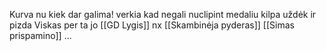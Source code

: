 Kurva nu kiek dar galima! verkia kad negali nuclipint medaliu kilpa uždėk ir pizda
Viskas per ta jo [[GD Lygis]] nx
[[Skambinėja pyderas]]
[[Simas prispamino]]
...